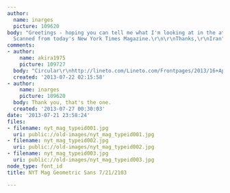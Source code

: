 ```yaml
---
author:
  name: inarges
  picture: 109620
body: "Greetings - hoping you can tell me what I'm looking at in the attached samples.
  Scanned from today's New York Times Magazine.\r\n\r\nThanks,\r\nIran"
comments:
- author:
    name: akira1975
    picture: 109727
  body: "Circular\r\nhttp://lineto.com/Lineto.com/Frontpages/2013/16+Apr+2013/\r\nhttp://lineto.com/The+Fonts/Font+Categories/Text+Fonts/Circular/"
  created: '2013-07-22 02:15:58'
- author:
    name: inarges
    picture: 109620
  body: Thank you, that's the one.
  created: '2013-07-27 00:30:03'
date: '2013-07-21 23:58:24'
files:
- filename: nyt_mag_typeid001.jpg
  uri: public://old-images/nyt_mag_typeid001.jpg
- filename: nyt_mag_typeid002.jpg
  uri: public://old-images/nyt_mag_typeid002.jpg
- filename: nyt_mag_typeid003.jpg
  uri: public://old-images/nyt_mag_typeid003.jpg
node_type: font_id
title: NYT Mag Geometric Sans 7/21/2103

---
```

